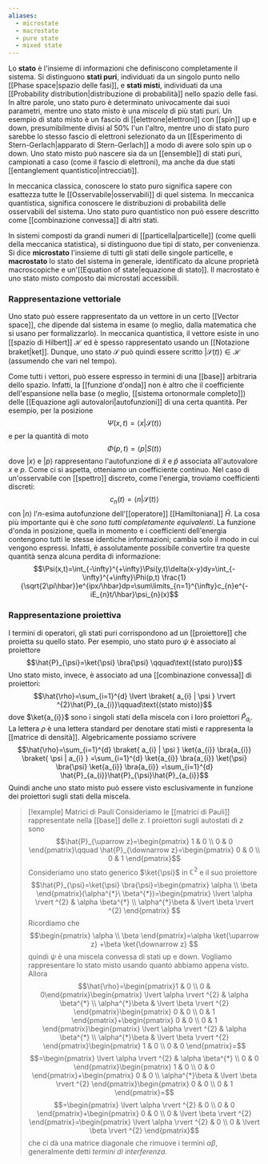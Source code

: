 ```yaml
---
aliases:
  - microstate
  - macrostate
  - pure state
  - mixed state
---
```

Lo **stato** è l'insieme di informazioni che definiscono completamente il sistema. Si distinguono **stati puri**, individuati da un singolo punto nello [[Phase space|spazio delle fasi]], e **stati misti**, individuati da una [[Probability distribution|distribuzione di probabilità]] nello spazio delle fasi. In altre parole, uno stato puro è determinato univocamente dai suoi parametri, mentre uno stato misto è una *miscela* di più stati puri. Un esempio di stato misto è un fascio di [[elettrone|elettroni]] con [[spin]] up e down, presumibilmente divisi al 50% l'un l'altro, mentre uno di stato puro sarebbe lo stesso fascio di elettroni selezionato da un [[Esperimento di Stern-Gerlach|apparato di Stern-Gerlach]] a modo di avere solo spin up o down. Uno stato misto può nascere sia da un [[ensemble]] di stati puri, campionati a caso (come il fascio di elettroni), ma anche da due stati [[entanglement quantistico|intrecciati]].

In meccanica classica, conoscere lo stato puro significa sapere con esattezza tutte le [[Osservabile|osservabili]] di quel sistema. In meccanica quantistica, significa conoscere le distribuzioni di probabilità delle osservabili del sistema. Uno stato puro quantistico non può essere descritto come [[combinazione convessa]] di altri stati.

In sistemi composti da grandi numeri di [[particella|particelle]] (come quelli della meccanica statistica), si distinguono due tipi di stato, per convenienza. Si dice **microstato** l'insieme di tutti gli stati delle singole particelle, e **macrostato** lo stato del sistema in generale, identificato da alcune proprietà macroscopiche e un'[[Equation of state|equazione di stato]]. Il macrostato è uno stato misto composto dai microstati accessibili.
### Rappresentazione vettoriale
Uno stato può essere rappresentato da un vettore in un certo [[Vector space]], che dipende dal sistema in esame (o meglio, dalla matematica che si usano per formalizzarlo). In meccanica quantistica, il vettore esiste in uno [[spazio di Hilbert]] $\mathcal{H}$ ed è spesso rappresentato usando un [[Notazione braket|ket]]. Dunque, uno stato $\mathcal{S}$ può quindi essere scritto $|\mathcal{S}(t)\rangle\in \mathcal{H}$ (assumendo che vari nel tempo).

Come tutti i vettori, può essere espresso in termini di una [[base]] arbitraria dello spazio. Infatti, la [[funzione d'onda]] non è altro che il coefficiente dell'espansione nella base (o meglio, [[sistema ortonormale completo]]) delle [[Equazione agli autovalori|autofunzioni]] di una certa quantità. Per esempio, per la posizione
$$\Psi(x,t)=\langle x|\mathcal{S}(t)\rangle$$
e per la quantità di moto
$$\Phi(p,t)=\langle p|S(t)\rangle$$
dove $|x\rangle$ e $|p\rangle$ rappresentano l'autofunzione di $\hat{x}$ e $\hat{p}$ associata all'autovalore $x$ e $p$. Come ci si aspetta, otteniamo un coefficiente continuo. Nel caso di un'osservabile con [[spettro]] discreto, come l'energia, troviamo coefficienti discreti:
$$c_{n}(t)=\langle n|\mathcal{S}(t)\rangle$$
con $|n\rangle$ l'$n$-esima autofunzione dell'[[operatore]] [[Hamiltoniana]] $\hat{H}$. La cosa più importante qui è che *sono tutti completamente equivalenti*. La funzione d'onda in posizione, quella in momento e i coefficienti dell'energia contengono tutti le stesse identiche informazioni; cambia solo il modo in cui vengono espressi. Infatti, è assolutamente possibile convertire tra queste quantità senza alcuna perdita di informazione:
$$\Psi(x,t)=\int_{-\infty}^{+\infty}\Psi(y,t)\delta(x-y)dy=\int_{-\infty}^{+\infty}\Phi(p,t) \frac{1}{\sqrt{2\pi\hbar}}e^{ipx/\hbar}dp=\sum\limits_{n=1}^{\infty}c_{n}e^{-iE_{n}t/\hbar}\psi_{n}(x)$$
### Rappresentazione proiettiva
I termini di operatori, gli stati puri corrispondono ad un [[proiettore]] che proietta su quello stato. Per esempio, uno stato puro $\psi$ è associato al proiettore
$$\hat{P}_{\psi}=\ket{\psi} \bra{\psi} \qquad\text{(stato puro)}$$
Uno stato misto, invece, è associato ad una [[combinazione convessa]] di proiettori:
$$\hat{\rho}=\sum_{i=1}^{d} \lvert \braket{ a_{i} | \psi }  \rvert ^{2}\hat{P}_{a_{i}}\qquad\text{(stato misto)}$$
dove $\ket{a_{i}}$ sono i singoli stati della miscela con i loro proiettori $\hat{P}_{a_{i}}$. La lettera $\rho$ è una lettera standard per denotare stati misti e rappresenta la [[matrice di densità]]. Algebricamente possiamo scrivere
$$\hat{\rho}=\sum_{i=1}^{d} \braket{ a_{i} | \psi } \ket{a_{i}} \bra{a_{i}} \braket{ \psi | a_{i} } =\sum_{i=1}^{d} \ket{a_{i}} \bra{a_{i}} \ket{\psi} \bra{\psi} \ket{a_{i}} \bra{a_{i}} =\sum_{i=1}^{d} \hat{P}_{a_{i}}\hat{P}_{\psi}\hat{P}_{a_{i}}$$
Quindi anche uno stato misto può essere visto esclusivamente in funzione dei proiettori sugli stati della miscela.

> [!example] Matrici di Pauli
> Consideriamo le [[matrici di Pauli]] rappresentate nella [[base]] delle $z$. I proiettori sugli autostati di $z$ sono
> $$\hat{P}_{\uparrow z}=\begin{pmatrix}
> 1 & 0  \\
> 0 & 0
> \end{pmatrix}\qquad \hat{P}_{\downarrow z}=\begin{pmatrix}
> 0 & 0  \\
> 0 & 1
> \end{pmatrix}$$
> Consideriamo uno stato generico $\ket{\psi}$ in $\mathbb{C}^{2}$ e il suo proiettore
> $$\hat{P}_{\psi}=\ket{\psi} \bra{\psi}=\begin{pmatrix}
> \alpha \\
> \beta
> \end{pmatrix}(\alpha^{*}\ \beta^{*})=\begin{pmatrix}
> \lvert \alpha \rvert ^{2} & \alpha \beta^{*} \\
> \alpha^{*}\beta & \lvert \beta \rvert ^{2}
> \end{pmatrix} $$
> Ricordiamo che
> $$\begin{pmatrix}
> \alpha  \\
> \beta
> \end{pmatrix}=\alpha \ket{\uparrow z} +\beta \ket{\downarrow z} $$
> quindi $\psi$ è una miscela convessa di stati up e down. Vogliamo rappresentare lo stato misto usando quanto abbiamo appena visto. Allora
> $$\hat{\rho}=\begin{pmatrix}1 & 0 \\
> 0 & 0\end{pmatrix}\begin{pmatrix}
> \lvert \alpha \rvert ^{2} & \alpha \beta^{*} \\
> \alpha^{*}\beta & \lvert \beta \rvert ^{2}
> \end{pmatrix}\begin{pmatrix}
> 0 & 0 \\
> 0 & 1
> \end{pmatrix}+\begin{pmatrix}
> 0 & 0 \\
> 0 & 1
 >\end{pmatrix}\begin{pmatrix}
> \lvert \alpha \rvert ^{2} & \alpha \beta^{*} \\
> \alpha^{*}\beta & \lvert \beta \rvert ^{2}
> \end{pmatrix}\begin{pmatrix}
> 1 & 0 \\
> 0 & 0
> \end{pmatrix}=$$
> $$=\begin{pmatrix}
> \lvert \alpha \rvert ^{2} & \alpha \beta^{*} \\
> 0 & 0
> \end{pmatrix}\begin{pmatrix}
> 1 & 0 \\
> 0 & 0
> \end{pmatrix}+\begin{pmatrix}
> 0 & 0 \\
> \alpha^{*}\beta & \lvert \beta \rvert ^{2}
> \end{pmatrix}\begin{pmatrix}
> 0 & 0 \\
> 0 & 1
> \end{pmatrix}=$$
> $$=\begin{pmatrix}
> \lvert \alpha \rvert ^{2} & 0 \\
> 0 & 0
> \end{pmatrix}+\begin{pmatrix}
> 0 & 0 \\
> 0 & \lvert \beta \rvert ^{2}
> \end{pmatrix}=\begin{pmatrix}
> \lvert \alpha \rvert ^{2} & 0 \\
> 0 & \lvert \beta \rvert ^{2}
> \end{pmatrix}$$
> che ci dà una matrice diagonale che rimuove i termini $\alpha \beta$, generalmente detti *termini di interferenza*.
